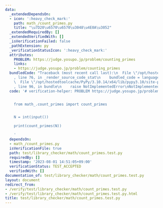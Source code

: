 ```yaml
---
data:
  _extendedDependsOn:
  - icon: ':heavy_check_mark:'
    path: math_/count_primes.py
    title: "\u7D20\u6570\u6570\u3048\u4E0A\u3052"
  _extendedRequiredBy: []
  _extendedVerifiedWith: []
  _isVerificationFailed: false
  _pathExtension: py
  _verificationStatusIcon: ':heavy_check_mark:'
  attributes:
    PROBLEM: https://judge.yosupo.jp/problem/counting_primes
    links:
    - https://judge.yosupo.jp/problem/counting_primes
  bundledCode: "Traceback (most recent call last):\n  File \"/opt/hostedtoolcache/PyPy/3.10.14/x64/lib/pypy3.10/site-packages/onlinejudge_verify/documentation/build.py\"\
    , line 76, in _render_source_code_stat\n    bundled_code = language.bundle(\n\
    \  File \"/opt/hostedtoolcache/PyPy/3.10.14/x64/lib/pypy3.10/site-packages/onlinejudge_verify/languages/python.py\"\
    , line 96, in bundle\n    raise NotImplementedError\nNotImplementedError\n"
  code: '# verification-helper: PROBLEM https://judge.yosupo.jp/problem/counting_primes


    from math_.count_primes import count_primes


    N = int(input())

    print(count_primes(N))

    '
  dependsOn:
  - math_/count_primes.py
  isVerificationFile: true
  path: test/library_checker/math/count_primes.test.py
  requiredBy: []
  timestamp: '2023-08-01 14:51:05+09:00'
  verificationStatus: TEST_ACCEPTED
  verifiedWith: []
documentation_of: test/library_checker/math/count_primes.test.py
layout: document
redirect_from:
- /verify/test/library_checker/math/count_primes.test.py
- /verify/test/library_checker/math/count_primes.test.py.html
title: test/library_checker/math/count_primes.test.py
---
```

